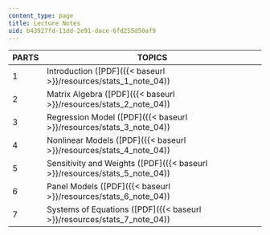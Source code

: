 ```yaml
---
content_type: page
title: Lecture Notes
uid: b43927fd-11dd-2e91-dace-6fd255d50af9
---
```


| PARTS | TOPICS |
| --- | --- |
| 1 | Introduction ([PDF]({{< baseurl >}}/resources/stats_1_note_04)) |
| 2 | Matrix Algebra ([PDF]({{< baseurl >}}/resources/stats_2_note_04)) |
| 3 | Regression Model ([PDF]({{< baseurl >}}/resources/stats_3_note_04)) |
| 4 | Nonlinear Models ([PDF]({{< baseurl >}}/resources/stats_4_note_04)) |
| 5 | Sensitivity and Weights ([PDF]({{< baseurl >}}/resources/stats_5_note_04)) |
| 6 | Panel Models ([PDF]({{< baseurl >}}/resources/stats_6_note_04)) |
| 7 | Systems of Equations ([PDF]({{< baseurl >}}/resources/stats_7_note_04))